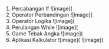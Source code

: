 1. Percabangan If
![image](
2. Operator Perbandingan
![image](
3. Operator Logika
![image](
4. Perulangan While
![image](
5. Game Tebak Angka
![image](
6. Aplikasi Kalkulator
![image](
![image](
